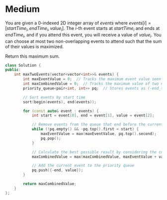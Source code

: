 # Medium

You are given a 0-indexed 2D integer array of $events$ where $events[i] = [startTime_i, endTime_i, value_i]$. The $i$-th event starts at $startTime_i$ and ends at $endTime_i$, and if you attend this event, you will receive a value of $value_i$. You can choose at most two non-overlapping events to attend such that the sum of their values is maximized.

Return this maximum sum.

```cpp
class Solution {
public:
    int maxTwoEvents(vector<vector<int>>& events) {
        int maxEventValue = 0;  // Tracks the maximum event value seen so far
        int maxCombinedValue = 0;  // Tracks the maximum value of two non-overlapping events
        priority_queue<pair<int, int>> pq;  // Stores events as (-end_time, value)

        // Sort events by start time
        sort(begin(events), end(events));

        for (const auto& event : events) {
            int start = event[0], end = event[1], value = event[2];

            // Remove events from the queue that end before the current event's start time
            while (!pq.empty() && -pq.top().first < start) {
                maxEventValue = max(maxEventValue, pq.top().second);
                pq.pop();
            }

            // Calculate the best possible result by considering the current event
            maxCombinedValue = max(maxCombinedValue, maxEventValue + value);

            // Add the current event to the priority queue
            pq.push({-end, value});
        }

        return maxCombinedValue;
    }
};
```
